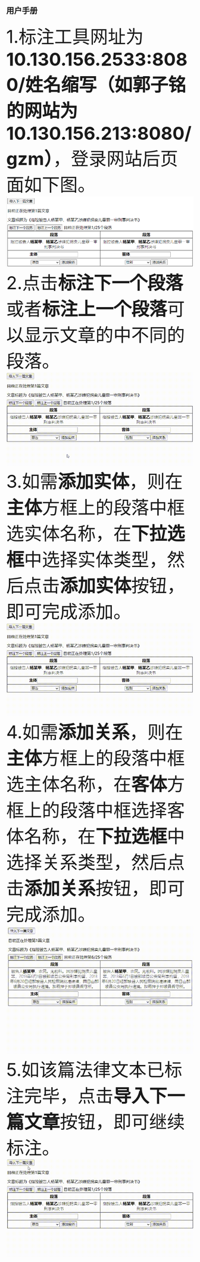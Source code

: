 ## 用户手册
<font size=20>1.标注工具网址为**10.130.156.2533:8080/姓名缩写（如郭子铭的网站为10.130.156.213:8080/gzm）**，登录网站后页面如下图。</font>
<img src="图片1.png" alt="show" />
<font size=20>2.点击**标注下一个段落**或者**标注上一个段落**可以显示文章的中不同的段落。</font>
<img src="1.gif" alt="show" />
<font size=20>3.如需**添加实体**，则在**主体**方框上的段落中框选实体名称，在**下拉选框**中选择实体类型，然后点击**添加实体**按钮，即可完成添加。</font>
<img src="2.gif" alt="show" />
<font size=20>4.如需**添加关系**，则在**主体**方框上的段落中框选主体名称，在**客体**方框上的段落中框选择客体名称，在**下拉选框**中选择关系类型，然后点击**添加关系**按钮，即可完成添加。</font>
<img src="3.gif" alt="show" />
<font size=20>5.如该篇法律文本已标注完毕，点击**导入下一篇文章**按钮，即可继续标注。</font>
<img src="4.gif" alt="show" />
